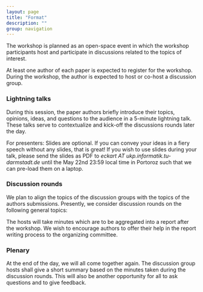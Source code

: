 ```yaml
---
layout: page
title: "Format"
description: ""
group: navigation
---
```


The workshop is planned as an open-space event in which the workshop
participants host and participate in discussions related to the topics of
interest.

At least one author of each paper is expected to register for the workshop.
During the workshop, the author is expected to host or co-host a discussion
group. 

### Lightning talks

During this session, the paper authors briefly introduce their topics, opinions, ideas, and questions to the audience in a 5-minute lightning talk. These talks serve to contextualize and kick-off the discussions rounds later the day.

For presenters: Slides are optional. If you can convey your ideas in a fiery speech without any slides, that is great! If you wish to use slides during your talk, please send the slides as PDF to *eckart AT ukp.informatik.tu-darmstadt.de* until the May 22nd 23:59 local time in Portoroz such that we can pre-load them on a laptop.

### Discussion rounds

We plan to align the topics of the discussion groups with the topics of the authors submissions. Presently, we consider discussion rounds on the following general topics:

The hosts will take minutes which are to be aggregated into a report after the workshop. We wish to encourage authors to offer their help in the report writing process to the organizing committee.

### Plenary

At the end of the day, we will all come together again. The discussion group hosts shall give a short summary based on the minutes taken during the discussion rounds.
This will also be another opportunity for all to ask questions and to give feedback.
